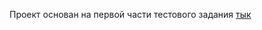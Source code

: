 Проект основан на первой части тестового задания [тык](https://docviewer.yandex.ru/view/313784548/?*=1M%2BJ9muo8VqHn3Dr62ocfggC6e57InVybCI6InlhLW1haWw6Ly8xNzE2OTk3MzU3OTM1MDY0MDUvMS4zIiwidGl0bGUiOiLQl9Cw0LTQsNGH0Lgg0LTQu9GPINC%2F0YDQvtCz0YDQsNC80LzQuNGB0YLQsC5kb2N4Iiwibm9pZnJhbWUiOmZhbHNlLCJ1aWQiOiIzMTM3ODQ1NDgiLCJ0cyI6MTYxMjAwNzAzMDY1MiwieXUiOiI3MTQwMTIxMTAxNjAwMDE5NTcxIn0%3D)

